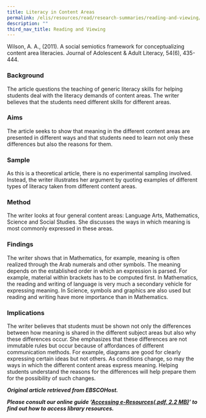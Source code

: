 ```yaml
---
title: Literacy in Content Areas
permalink: /elis/resources/read/research-summaries/reading-and-viewing/literacy-in-content-areas/
description: ""
third_nav_title: Reading and Viewing
---
```

Wilson, A. A., (2011). A social semiotics framework for conceptualizing content area literacies. Journal of Adolescent & Adult Literacy, 54(6), 435-444.

### Background

The article questions the teaching of generic literacy skills for helping students deal with the literacy demands of content areas. The writer believes that the students need different skills for different areas.

### Aims

The article seeks to show that meaning in the different content areas are presented in different ways and that students need to learn not only these differences but also the reasons for them.

### Sample

As this is a theoretical article, there is no experimental sampling involved. Instead, the writer illustrates her argument by quoting examples of different types of literacy taken from different content areas.

### Method

The writer looks at four general content areas: Language Arts, Mathematics, Science and Social Studies. She discusses the ways in which meaning is most commonly expressed in these areas.

### Findings

The writer shows that in Mathematics, for example, meaning is often realized through the Arab numerals and other symbols. The meaning depends on the established order in which an expression is parsed. For example, material within brackets has to be computed first. In Mathematics, the reading and writing of language is very much a secondary vehicle for expressing meaning. In Science, symbols and graphics are also used but reading and writing have more importance than in Mathematics.

### Implications

The writer believes that students must be shown not only the differences between how meaning is shared in the different subject areas but also why these differences occur. She emphasizes that these differences are not immutable rules but occur because of affordances of different communication methods. For example, diagrams are good for clearly expressing certain ideas but not others. As conditions change, so may the ways in which the different content areas express meaning. Helping students understand the reasons for the differences will help prepare them for the possibility of such changes.

_**Original article retrieved from EBSCOHost.**_  

**_Please consult our online guide ‘[Accessing e-Resources(.pdf, 2.2 MB)](https://academyofsingaporeteachers-moe-edu-sg-admin.cwp.sg/elis/resources/read/research-summaries/reading-and-viewing/18e45074-6b1b-4ac7-811f-1a8da16c4f81 "Accessing e-Resources")’ to find out how to access library resources._**